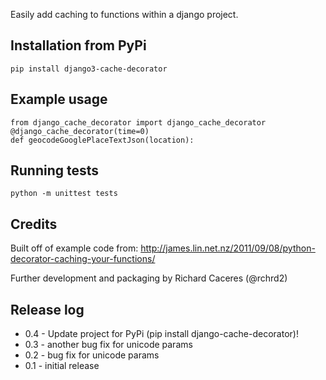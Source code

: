 Easily add caching to functions within a django project.


## Installation from PyPi

```
pip install django3-cache-decorator
```

## Example usage
```
from django_cache_decorator import django_cache_decorator
@django_cache_decorator(time=0)
def geocodeGooglePlaceTextJson(location):
```


## Running tests

```
python -m unittest tests
```


## Credits

Built off of example code from:
http://james.lin.net.nz/2011/09/08/python-decorator-caching-your-functions/

Further development and packaging by Richard Caceres (@rchrd2)


## Release log

- 0.4 - Update project for PyPi (pip install django-cache-decorator)!
- 0.3 - another bug fix for unicode params
- 0.2 - bug fix for unicode params
- 0.1 - initial release
